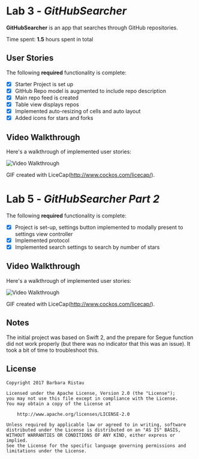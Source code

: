 # Lab 3 - *GitHubSearcher*

**GitHubSearcher** is an app that searches through GitHub repositories.

Time spent: **1.5** hours spent in total

## User Stories

The following **required** functionality is complete:

- [X] Starter Project is set up
- [X] GitHub Repo model is augmented to include repo description 
- [X] Main repo feed is created 
- [X] Table view displays repos
- [X] Implemented auto-resizing of cells and auto layout 
- [X] Added icons for stars and forks 

## Video Walkthrough 

Here's a walkthrough of implemented user stories:

<img src='http://i.imgur.com/JZ2YBH9.gif' title='Video Walkthrough' width='' alt='Video Walkthrough' />

GIF created with LiceCap(http://www.cockos.com/licecap/).

# Lab 5 - *GitHubSearcher Part 2*

The following **required** functionality is complete:

- [X] Project is set-up, settings button implemented to modally present to settings view controller
- [X] Implemented protocol
- [X] Implemented search settings to search by number of stars 

## Video Walkthrough 

Here's a walkthrough of implemented user stories:

<img src='http://i.imgur.com/pAqj4HO.gif' title='Video Walkthrough' width='' alt='Video Walkthrough' />

GIF created with LiceCap(http://www.cockos.com/licecap/).



## Notes

The initial project was based on Swift 2, and the prepare for Segue function did not work properly (but there was no indicator that this was an issue).  It took a bit of time to troubleshoot this.

## License

    Copyright 2017 Barbara Ristau 
    
    Licensed under the Apache License, Version 2.0 (the "License");
    you may not use this file except in compliance with the License.
    You may obtain a copy of the License at

        http://www.apache.org/licenses/LICENSE-2.0

    Unless required by applicable law or agreed to in writing, software
    distributed under the License is distributed on an "AS IS" BASIS,
    WITHOUT WARRANTIES OR CONDITIONS OF ANY KIND, either express or implied.
    See the License for the specific language governing permissions and
    limitations under the License.
